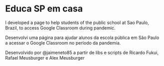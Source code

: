 # Educa SP em casa
I developed a page to help students of the public school at Sao Paulo, Brazil, to access Google Classroom during pandemic.

Desenvolvi uma página para ajudar alunos da escola pública em São Paulo a acessar o Google Classroom no período da pandemia.

Desenvolvido por @jaimeneto85 a partir de libs e scripts de Ricardo Fukui, Rafael Meusburger e Alex Meusburger